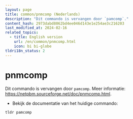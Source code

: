 ```yaml
---
layout: page
title: common/pnmcomp (Nederlands)
description: "Dit commando is vervangen door `pamcomp`."
content_hash: 2973dabd8062bd4ee046d143e1e254ae3c216203
last_modified_at: 2024-02-16
related_topics:
  - title: English version
    url: /en/common/pnmcomp.html
    icon: bi bi-globe
tldri18n_status: 2
---
```

# pnmcomp

Dit commando is vervangen door `pamcomp`.
Meer informatie: <https://netpbm.sourceforge.net/doc/pnmcomp.html>.

- Bekijk de documentatie van het huidige commando:

`tldr pamcomp`
